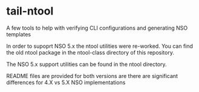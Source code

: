 # tail-ntool

A few tools to help with verifying CLI configurations and generating NSO templates

In order to supoprt NSO 5.x the ntool utilities were re-worked. You can find the
old ntool package in the ntool-class directory of this repository.

The NSO 5.x support utilities can be found in the ntool directory.

README files are provided for both versions are there are significant differences 
for 4.X vs 5.X NSO implementations

